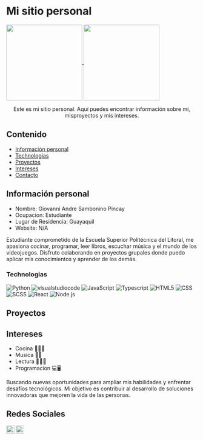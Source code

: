 # Mi sitio personal
<a href="#">
  <img height=200 align="center" src="https://my-stats-43gk.vercel.app/api?username=GiovanniSambonino&show_icons=true&theme=radical&hide=contribs,issues&show=discussions_answered&rank_icon=github&include_all_commits=true&card_width=60" />
</a>
<a href="#">
  <img height=200 align="center" src="https://my-stats-43gk.vercel.app/api/top-langs/?username=GiovanniSambonino&hide=html,scss,css&langs_count=8&layout=compact&theme=radical&card_width=60" />
</a>
<p align="center">Este es mi sitio personal. Aquí puedes encontrar información sobre mí, misproyectos y mis intereses.</p>

## Contenido
* [Información personal](#información-personal)
* [Technologias](#Technologias)
* [Proyectos](#proyectos)
* [Intereses](#intereses)
* [Contacto](#contacto)
  
## Información personal
* Nombre: Giovanni Andre Sambonino Pincay
* Ocupacion: Estudiante
* Lugar de Residencia: Guayaquil
* Website: N/A

Estudiante comprometido de la Escuela Superior Politécnica del Litoral, me apasiona cocinar, programar, leer libros, escuchar música y el mundo de los videojuegos. Disfruto colaborando en proyectos grupales donde puedo aplicar mis conocimientos y aprender de los demás.

### Technologias
  ![Python](https://img.shields.io/badge/-Python-333333?style=for-the-flat&logo=Python)
  ![visualstudiocode](https://img.shields.io/badge/Visual_Studio_Code-333333?style=plastic&logo=visualstudiocode)
  ![JavaScript](https://img.shields.io/badge/-JavaScript-333333?style=flat&logo=javascript)
  ![Typescript](https://img.shields.io/badge/-Typescript-333333?style=flat&logo=typescript)
  ![HTML5](https://img.shields.io/badge/-HTML5-333333?style=flat&logo=HTML5)
  ![CSS](https://img.shields.io/badge/-CSS-333333?style=flat&logo=CSS3&logoColor=1572B6)
  ![SCSS](https://img.shields.io/badge/-SCSS-333333?style=flat&logo=SASS&logoColor=CE6B9E)
  ![React](https://img.shields.io/badge/-React-333333?style=flat&logo=react)
  ![Node.js](https://img.shields.io/badge/-Node.js-333333?style=flat&logo=node.js)

## Proyectos

## Intereses
* Cocina 👨‍🍳🍱
* Musica 🎼🎸
* Lectura 📕📖📗
* Programacion 💻🖥

Buscando nuevas oportunidades para ampliar mis habilidades y enfrentar desafíos tecnológicos. Mi objetivo es contribuir al desarrollo de soluciones innovadoras que mejoren la vida de las personas.
 ## Redes Sociales
 [<img align="left" alt="Giovanni Sambonino| Twitter" width="22px" src="https://cdn.jsdelivr.net/npm/simple-icons@v3/icons/twitter.svg" />][twitter]
[<img align="left" alt="Giovanni Sambonino | LinkedIn" width="22px" src="https://cdn.jsdelivr.net/npm/simple-icons@v3/icons/linkedin.svg" />][linkedin]


 [twitter]: https://x.com/YuyoAndre
 [linkedin]: https://www.linkedin.com/in/giovanni-sambonino-b30130315/

